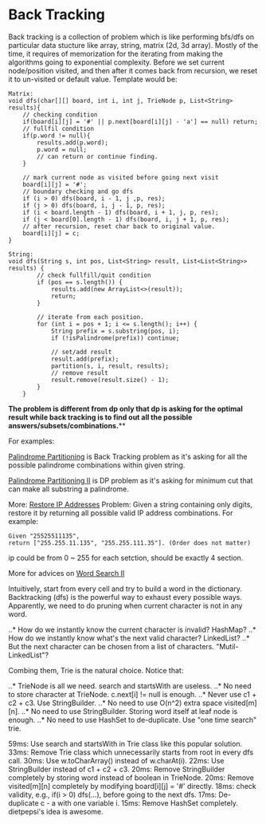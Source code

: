 # Back Tracking
Back tracking is a collection of problem which is like performing bfs/dfs on particular data stucture like array, string, matrix (2d, 3d array). Mostly of the time, it requires of memorization for the iterating from making the algorithms going to exponential complexity. Before we set current node/position visited, and then after it comes back from recursion, we reset it to un-visited or default value. 
Template would be: 

```
Matrix: 
void dfs(char[][] board, int i, int j, TrieNode p, List<String> results){
	// checking condition
	if(board[i][j] = '#' || p.next[board[i][j] - 'a'] == null) return;
	// fullfil condition
	if(p.word != null){
		results.add(p.word);
		p.word = null;
		// can return or continue finding.
	}

	// mark current node as visited before going next visit
	board[i][j] = '#';
	// boundary checking and go dfs
	if (i > 0) dfs(board, i - 1, j ,p, res); 
	if (j > 0) dfs(board, i, j - 1, p, res);
	if (i < board.length - 1) dfs(board, i + 1, j, p, res); 
	if (j < board[0].length - 1) dfs(board, i, j + 1, p, res); 
	// after recursion, reset char back to original value.
	board[i][j] = c;
}	
```
```
String: 
void dfs(String s, int pos, List<String> result, List<List<String>> results) {
		// check fullfill/quit condition
        if (pos == s.length()) {
            results.add(new ArrayList<>(result));
            return;
        }

        // iterate from each position.
        for (int i = pos + 1; i <= s.length(); i++) {
            String prefix = s.substring(pos, i);
            if (!isPalindrome(prefix)) continue;

            // set/add result
            result.add(prefix);
            partition(s, i, result, results);
            // remove result
            result.remove(result.size() - 1);
        }
    }

```

__The problem is different from dp only that dp is asking for the optimal result while back tracking is to find out all the possible answers/subsets/combinations.__**

For examples: 

[Palindrome Partitioning](https://leetcode.com/problems/palindrome-partitioning/) is Back Tracking problem as it's asking for all the possible palindrome combinations within given string.

[Palindrome Partitioning II](https://leetcode.com/problems/palindrome-partitioning-ii/) is DP problem as it's asking for minimum cut that can make all substring a palindrome. 


More:
[Restore IP Addresses](https://leetcode.com/problems/restore-ip-addresses/)
Problem: Given a string containing only digits, restore it by returning all possible valid IP address combinations.
For example:
```
Given "25525511135",
return ["255.255.11.135", "255.255.111.35"]. (Order does not matter)
```
ip could be from 0 ~ 255 for each setction, should be exactly 4 section.


More for advices on [Word Search II](https://leetcode.com/problems/word-ladder-ii/) 

Intuitively, start from every cell and try to build a word in the dictionary. Backtracking (dfs) is the powerful way to exhaust every possible ways. Apparently, we need to do pruning when current character is not in any word.

..* How do we instantly know the current character is invalid? HashMap?
..* How do we instantly know what's the next valid character? LinkedList?
..* But the next character can be chosen from a list of characters. "Mutil-LinkedList"?

Combing them, Trie is the natural choice. Notice that:

..* TrieNode is all we need. search and startsWith are useless.
..* No need to store character at TrieNode. c.next[i] != null is enough.
..* Never use c1 + c2 + c3. Use StringBuilder.
..* No need to use O(n^2) extra space visited[m][n].
..* No need to use StringBuilder. Storing word itself at leaf node is enough.
..* No need to use HashSet to de-duplicate. Use "one time search" trie.

59ms: Use search and startsWith in Trie class like this popular solution.
33ms: Remove Trie class which unnecessarily starts from root in every dfs call.
30ms: Use w.toCharArray() instead of w.charAt(i).
22ms: Use StringBuilder instead of c1 + c2 + c3.
20ms: Remove StringBuilder completely by storing word instead of boolean in TrieNode.
20ms: Remove visited[m][n] completely by modifying board[i][j] = '#' directly.
18ms: check validity, e.g., if(i > 0) dfs(...), before going to the next dfs.
17ms: De-duplicate c - a with one variable i.
15ms: Remove HashSet completely. dietpepsi's idea is awesome.
